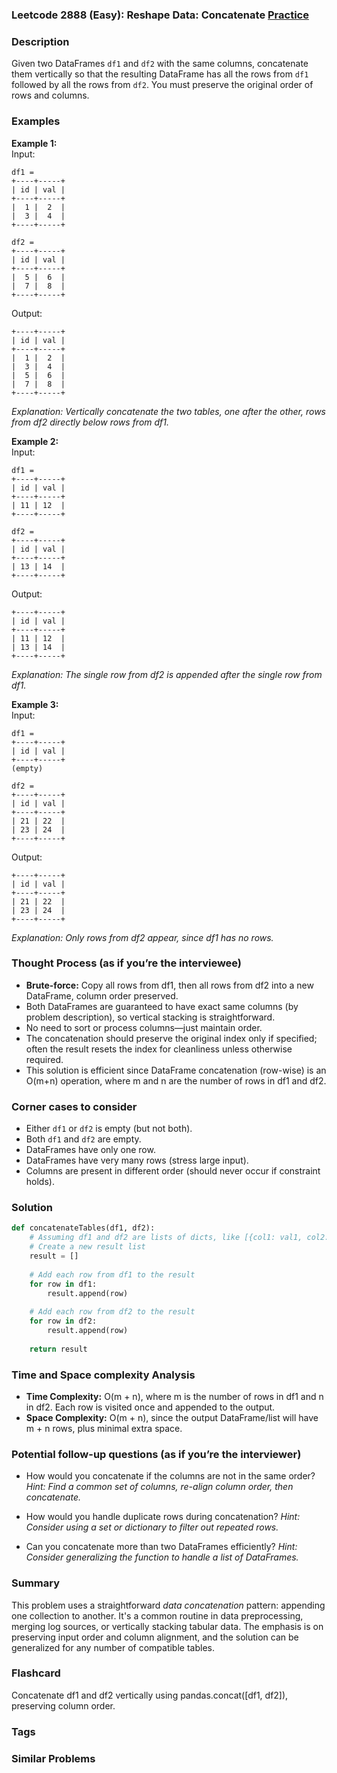 ### Leetcode 2888 (Easy): Reshape Data: Concatenate [Practice](https://leetcode.com/problems/reshape-data-concatenate)

### Description  
Given two DataFrames `df1` and `df2` with the same columns, concatenate them vertically so that the resulting DataFrame has all the rows from `df1` followed by all the rows from `df2`. You must preserve the original order of rows and columns.

### Examples  

**Example 1:**  
Input:  
```
df1 =
+----+-----+
| id | val |
+----+-----+
|  1 |  2  |
|  3 |  4  |
+----+-----+

df2 =
+----+-----+
| id | val |
+----+-----+
|  5 |  6  |
|  7 |  8  |
+----+-----+
```
Output:  
```
+----+-----+
| id | val |
+----+-----+
|  1 |  2  |
|  3 |  4  |
|  5 |  6  |
|  7 |  8  |
+----+-----+
```
*Explanation: Vertically concatenate the two tables, one after the other, rows from df2 directly below rows from df1.*

**Example 2:**  
Input:  
```
df1 =
+----+-----+
| id | val |
+----+-----+
| 11 | 12  |
+----+-----+

df2 =
+----+-----+
| id | val |
+----+-----+
| 13 | 14  |
+----+-----+
```
Output:  
```
+----+-----+
| id | val |
+----+-----+
| 11 | 12  |
| 13 | 14  |
+----+-----+
```
*Explanation: The single row from df2 is appended after the single row from df1.*

**Example 3:**  
Input:  
```
df1 =
+----+-----+
| id | val |
+----+-----+
(empty)

df2 =
+----+-----+
| id | val |
+----+-----+
| 21 | 22  |
| 23 | 24  |
+----+-----+
```
Output:  
```
+----+-----+
| id | val |
+----+-----+
| 21 | 22  |
| 23 | 24  |
+----+-----+
```
*Explanation: Only rows from df2 appear, since df1 has no rows.*

### Thought Process (as if you’re the interviewee)  
- **Brute-force:** Copy all rows from df1, then all rows from df2 into a new DataFrame, column order preserved.
- Both DataFrames are guaranteed to have exact same columns (by problem description), so vertical stacking is straightforward.
- No need to sort or process columns—just maintain order.
- The concatenation should preserve the original index only if specified; often the result resets the index for cleanliness unless otherwise required.
- This solution is efficient since DataFrame concatenation (row-wise) is an O(m+n) operation, where m and n are the number of rows in df1 and df2.

### Corner cases to consider  
- Either `df1` or `df2` is empty (but not both).
- Both `df1` and `df2` are empty.
- DataFrames have only one row.
- DataFrames have very many rows (stress large input).
- Columns are present in different order (should never occur if constraint holds).

### Solution

```python
def concatenateTables(df1, df2):
    # Assuming df1 and df2 are lists of dicts, like [{col1: val1, col2: val2}, ...]
    # Create a new result list
    result = []
    
    # Add each row from df1 to the result
    for row in df1:
        result.append(row)
    
    # Add each row from df2 to the result
    for row in df2:
        result.append(row)
    
    return result
```

### Time and Space complexity Analysis  

- **Time Complexity:** O(m + n), where m is the number of rows in df1 and n in df2. Each row is visited once and appended to the output.
- **Space Complexity:** O(m + n), since the output DataFrame/list will have m + n rows, plus minimal extra space.

### Potential follow-up questions (as if you’re the interviewer)  

- How would you concatenate if the columns are not in the same order?
  *Hint: Find a common set of columns, re-align column order, then concatenate.*

- How would you handle duplicate rows during concatenation?
  *Hint: Consider using a set or dictionary to filter out repeated rows.*

- Can you concatenate more than two DataFrames efficiently?
  *Hint: Consider generalizing the function to handle a list of DataFrames.*

### Summary
This problem uses a straightforward *data concatenation* pattern: appending one collection to another. It's a common routine in data preprocessing, merging log sources, or vertically stacking tabular data. The emphasis is on preserving input order and column alignment, and the solution can be generalized for any number of compatible tables.


### Flashcard
Concatenate df1 and df2 vertically using pandas.concat([df1, df2]), preserving column order.

### Tags

### Similar Problems
